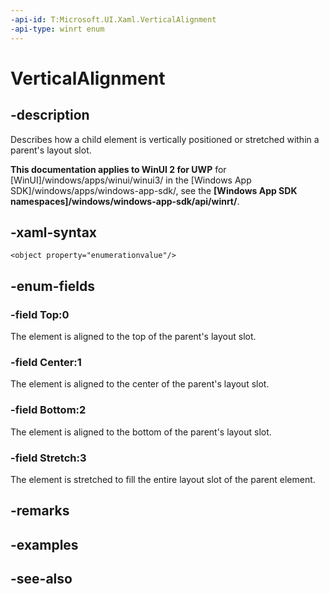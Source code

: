 ```yaml
---
-api-id: T:Microsoft.UI.Xaml.VerticalAlignment
-api-type: winrt enum
---
```


<!-- Enumeration syntax
public enum Windows.UI.Xaml.VerticalAlignment : int
-->

# VerticalAlignment

## -description
Describes how a child element is vertically positioned or stretched within a parent's layout slot.

**This documentation applies to WinUI 2 for UWP** for [WinUI]/windows/apps/winui/winui3/ in the [Windows App SDK]/windows/apps/windows-app-sdk/, see the **[Windows App SDK namespaces]/windows/windows-app-sdk/api/winrt/**.

## -xaml-syntax
```xaml
<object property="enumerationvalue"/>
```


## -enum-fields
### -field Top:0
The element is aligned to the top of the parent's layout slot.

### -field Center:1
The element is aligned to the center of the parent's layout slot.

### -field Bottom:2
The element is aligned to the bottom of the parent's layout slot.

### -field Stretch:3
The element is stretched to fill the entire layout slot of the parent element.


## -remarks

## -examples

## -see-also
